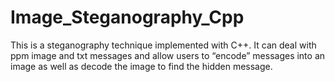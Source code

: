 # Image_Steganography_Cpp
This is a steganography technique implemented with C++. It can deal with ppm image and txt messages and allow users to “encode” messages into an image as well as decode the image to find the hidden message.
